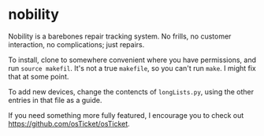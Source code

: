 # nobility

Nobility is a barebones repair tracking system. No frills, no customer interaction, no complications; just repairs.

To install, clone to somewhere convenient where you have permissions, and run ```source makefil```. It's not a true ```makefile```, so you can't run ```make```. I might fix that at some point.

To add new devices, change the contencts of ```longLists.py```, using the other entries in that file as a guide.

If you need something more fully featured, I encourage you to check out https://github.com/osTicket/osTicket.
